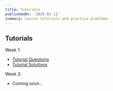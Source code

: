 ```yaml
---
title: Tutorials
publishedAt: '2025-01-11'
summary: Course tutorials and practice problems
---
```


## Tutorials

Week 1: 
- [Tutorial Questions](/tutorials/Week1/Tutorial1Questions.pdf)
- [Tutorial Solutions](/tutorials/Week1/Tutorial1Solutions.pdf)

Week 2:
- Coming soon...

